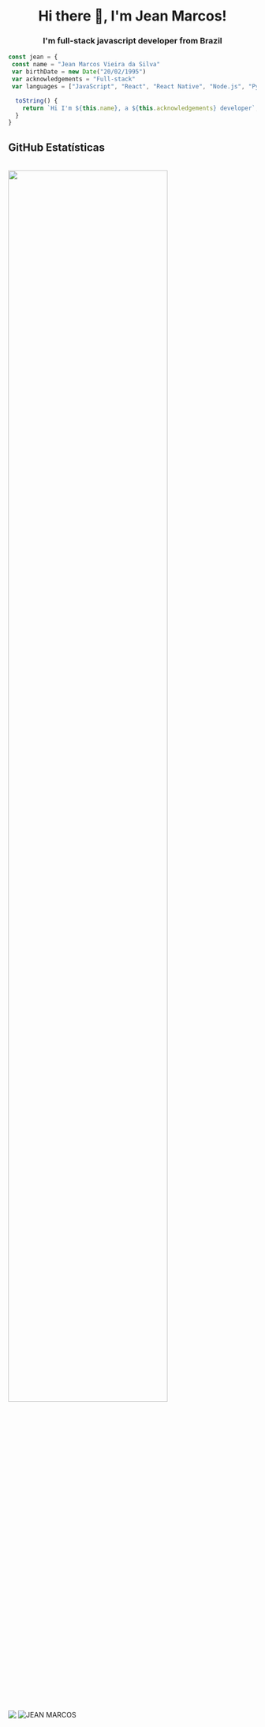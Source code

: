 <h1 align="center">Hi there 👋, I'm Jean Marcos!</h1>

<h3 align="center">I'm full-stack javascript developer from Brazil</h3>

```javascript
const jean = {
 const name = "Jean Marcos Vieira da Silva"
 var birthDate = new Date("20/02/1995")
 var acknowledgements = "Full-stack"
 var languages = ["JavaScript", "React", "React Native", "Node.js", "Python", "PHP", "React Testing Library", "Jest"]

  toString() {
    return `Hi I'm ${this.name}, a ${this.acknowledgements} developer`;
  }
}
```

 ## **GitHub Estatísticas**

<br/>
  <img width="80%" src="https://github-readme-stats.vercel.app/api?username=jeanmarcos552&show_icons=true&hide_border=true" />
<br>

  <img align="center" src="https://github-readme-stats.vercel.app/api/top-langs/?username=jeanmarcos552&theme=dracula&hide_langs_below=1" />

 <img align="center" src="https://github-readme-stats.vercel.app/api?username=jeanmarcos552&show_icons=true&theme=dracula&line_height=27" alt="JEAN MARCOS"/>


[instagram]: https://www.instagram.com/jieaan/
[linkedin]: https://www.linkedin.com/in/jean-marcos-80119a117/

